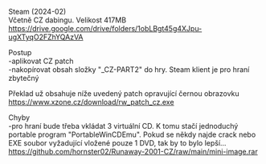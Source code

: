 Steam (2024-02)
<br/>
Včetně CZ dabingu. Velikost 417MB https://drive.google.com/drive/folders/1obLBgt45g4XJpu-ugXTyqO2FZhYQAzVA

Postup
<br/>
-aplikovat CZ patch
<br/>
-nakopírovat obsah složky "_CZ-PART2" do hry. Steam klient je pro hraní zbytečný

Překlad už obsahuje níže uvedený patch opravující černou obrazovku
<br/>
https://www.xzone.cz/download/rw_patch_cz.exe

Chyby
<br/>
-pro hraní bude třeba vkládat 3 virtuální CD. K tomu stačí jednoduchý portable program "PortableWinCDEmu". Pokud se někdy najde crack nebo EXE soubor vyžadující vložené pouze 1 DVD, tak by to bylo lepší...
<br/>
https://github.com/hornster02/Runaway-2001-CZ/raw/main/mini-image.rar
